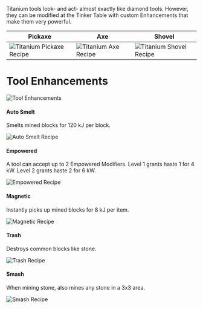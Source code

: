 Titanium tools look- and act- almost exactly like diamond tools. However, they can be modified at the Tinker Table with custom Enhancements that make them very powerful.

| Pickaxe | Axe | Shovel |
|---------|-----|--------|
| ![Titanium Pickaxe Recipe](https://i.imgur.com/k3dzHrE.png?1) | ![Titanium Axe Recipe](https://i.imgur.com/SMuuPeW.png?1) | ![Titanium Shovel Recipe](https://i.imgur.com/JCdal9Y.png?1) |

# Tool Enhancements

![Tool Enhancements](https://i.imgur.com/ACWmCj0.png?1)

#### Auto Smelt

Smelts mined blocks for 120 kJ per block.

![Auto Smelt Recipe](https://i.imgur.com/OvInlJA.png?1)

#### Empowered

A tool can accept up to 2 Empowered Modifiers. Level 1 grants haste 1 for 4 kW. Level 2 grants haste 2 for 6 kW.

![Empowered Recipe](https://i.imgur.com/Z0YjCTF.png?1)

#### Magnetic

Instantly picks up mined blocks for 8 kJ per item.

![Magnetic Recipe](https://i.imgur.com/J2WosrE.png?1)

#### Trash

Destroys common blocks like stone.

![Trash Recipe](https://i.imgur.com/Y6Djska.png?1)

#### Smash

When mining stone, also mines any stone in a 3x3 area.

![Smash Recipe](https://i.imgur.com/Gaq90wI.png?1)